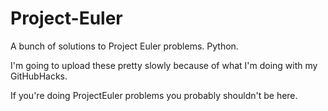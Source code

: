 # Project-Euler
A bunch of solutions to Project Euler problems. Python.

I'm going to upload these pretty slowly because of what I'm doing with my GitHubHacks.

If you're doing ProjectEuler problems you probably shouldn't be here.
